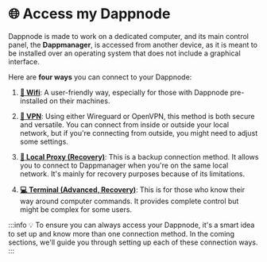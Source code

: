 # 🌐 Access my Dappnode

Dappnode is made to work on a dedicated computer, and its main control panel, the **Dappmanager**, is accessed from another device, as it is meant to be installed over an operating system that does not include a graphical interface.

Here are **four ways** you can connect to your Dappnode:

1. [**📡 Wifi**](/docs/user/access-my-dappnode/wifi): A user-friendly way, especially for those with Dappnode pre-installed on their machines.

 
2. [**🔐 VPN**](/docs/user/access-my-dappnode/vpn): Using either Wireguard or OpenVPN, this method is both secure and versatile. You can connect from inside or outside your local network, but if you're connecting from outside, you might need to adjust some settings.

3. [**🔗 Local Proxy (Recovery)**](/docs/user/access-my-dappnode/local.md): This is a backup connection method. It allows you to connect to Dappmanager when you're on the same local network. It's mainly for recovery purposes because of its limitations.

4. [**💻 Terminal (Advanced, Recovery)**](/docs/user/access-my-dappnode/ssh.md): This is for those who know their way around computer commands. It provides complete control but might be complex for some users.

:::info
💡 To ensure you can always access your Dappnode, it's a smart idea to set up and know more than one connection method. In the coming sections, we'll guide you through setting up each of these connection ways.
:::

